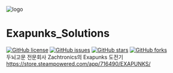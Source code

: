 ![logo](https://user-images.githubusercontent.com/22811639/86572228-9ba8cd80-bfad-11ea-876c-3205e13d21bd.png)

# Exapunks_Solutions
[![GitHub license](https://img.shields.io/github/license/estoyun/Exapunks_Solutions?style=flat-square)](https://github.com/estoyun/Exapunks_Solutions/blob/master/LICENSE)
[![GitHub issues](https://img.shields.io/github/issues/estoyun/Exapunks_Solutions?style=flat-square)](https://github.com/estoyun/Exapunks_Solutions/issues)
[![GitHub stars](https://img.shields.io/github/stars/estoyun/Exapunks_Solutions?style=flat-square)](https://github.com/estoyun/Exapunks_Solutions/stargazers)
[![GitHub forks](https://img.shields.io/github/forks/estoyun/Exapunks_Solutions?style=flat-square)](https://github.com/estoyun/Exapunks_Solutions/network)  
두뇌고문 전문회사 Zachtronics의 Exapunks 도전기  
https://store.steampowered.com/app/716490/EXAPUNKS/
